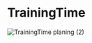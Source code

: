 # TrainingTime

![TrainingTime planing (2)](https://github.com/user-attachments/assets/ea8a6740-11ee-488c-8890-103aebdb2db8)

